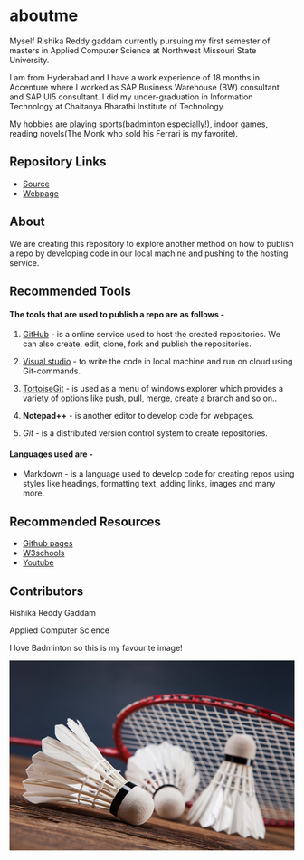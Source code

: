 # aboutme

Myself Rishika Reddy gaddam currently pursuing my first semester of masters in Applied Computer Science at Northwest Missouri State University.

I am from Hyderabad and I have a work experience of 18 months in Accenture where I worked as SAP Business Warehouse (BW) consultant and SAP UI5 consultant. I did my under-graduation in Information Technology  at Chaitanya Bharathi Institute of Technology.

My hobbies are playing sports(badminton especially!), indoor games, reading novels(The Monk who sold his Ferrari is my favorite). 

## Repository Links

- [Source](https://github.com/rishikareddygaddam/aboutme "aboutme")
- [Webpage](https://rishikareddygaddam.github.io/aboutme/ "webpage")

## About

We are creating this repository to explore another method on how to publish a repo by developing code in our local machine and pushing to the hosting service.

## Recommended Tools

#### The tools that are used to publish a repo are as follows -


1. [GitHub](https://github.com/ "github") - is a online service used to host the created repositories. We can also create, edit, clone, fork and publish the repositories.

1. [Visual studio](https://visualstudio.microsoft.com/) - to write the code in local machine and run on cloud using Git-commands.

1. [TortoiseGit](https://tortoisegit.org/ "tortoise git") - is used as a menu of windows explorer which provides a variety of options like push, pull, merge, create a branch and so on..

1. **Notepad++** - is another editor to develop code for webpages.

1. *Git* - is a distributed version control system to create repositories.


#### Languages used are -

- Markdown - is a language used to develop code for creating repos using styles like headings, formatting text, adding links, images and many more.

## Recommended Resources

- [Github pages](https://guides.github.com/features/pages/)
- [W3schools](https://www.w3schools.com/whatis/whatis_github.asp)
- [Youtube](https://www.youtube.com/watch?v=LR5BYZjuXMU)

## Contributors

Rishika Reddy Gaddam


Applied Computer Science

I love Badminton so this is my favourite image!


![vscode image](https://github.com/rishikareddygaddam/aboutme/raw/master/badminton.jpg?raw=true)
















